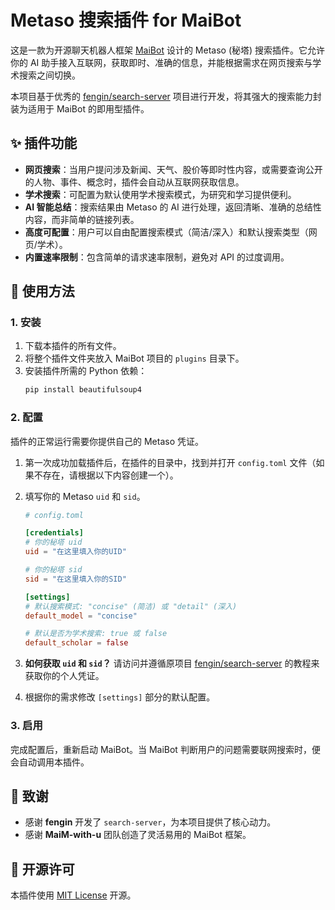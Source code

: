 # Metaso 搜索插件 for MaiBot

这是一款为开源聊天机器人框架 [MaiBot](https://github.com/MaiM-with-u/MaiBot.git) 设计的 Metaso (秘塔) 搜索插件。它允许你的 AI 助手接入互联网，获取即时、准确的信息，并能根据需求在网页搜索与学术搜索之间切换。

本项目基于优秀的 [fengin/search-server](https://github.com/fengin/search-server) 项目进行开发，将其强大的搜索能力封装为适用于 MaiBot 的即用型插件。

## ✨ 插件功能

* **网页搜索**：当用户提问涉及新闻、天气、股价等即时性内容，或需要查询公开的人物、事件、概念时，插件会自动从互联网获取信息。
* **学术搜索**：可配置为默认使用学术搜索模式，为研究和学习提供便利。
* **AI 智能总结**：搜索结果由 Metaso 的 AI 进行处理，返回清晰、准确的总结性内容，而非简单的链接列表。
* **高度可配置**：用户可以自由配置搜索模式（简洁/深入）和默认搜索类型（网页/学术）。
* **内置速率限制**：包含简单的请求速率限制，避免对 API 的过度调用。

## 🚀 使用方法

### 1. 安装

1.  下载本插件的所有文件。
2.  将整个插件文件夹放入 MaiBot 项目的 `plugins` 目录下。
3.  安装插件所需的 Python 依赖：
    ```bash
    pip install beautifulsoup4
    ```

### 2. 配置

插件的正常运行需要你提供自己的 Metaso 凭证。

1.  第一次成功加载插件后，在插件的目录中，找到并打开 `config.toml` 文件（如果不存在，请根据以下内容创建一个）。
2.  填写你的 Metaso `uid` 和 `sid`。

    ```toml
    # config.toml

    [credentials]
    # 你的秘塔 uid
    uid = "在这里填入你的UID"
    
    # 你的秘塔 sid
    sid = "在这里填入你的SID"
    
    [settings]
    # 默认搜索模式: "concise" (简洁) 或 "detail" (深入)
    default_model = "concise"
    
    # 默认是否为学术搜索: true 或 false
    default_scholar = false
    ```

3.  **如何获取 `uid` 和 `sid`？** 请访问并遵循原项目 [fengin/search-server](https://github.com/fengin/search-server) 的教程来获取你的个人凭证。

4.  根据你的需求修改 `[settings]` 部分的默认配置。

### 3. 启用

完成配置后，重新启动 MaiBot。当 MaiBot 判断用户的问题需要联网搜索时，便会自动调用本插件。

## 🙏 致谢

* 感谢 **fengin** 开发了 `search-server`，为本项目提供了核心动力。
* 感谢 **MaiM-with-u** 团队创造了灵活易用的 MaiBot 框架。

## 📄 开源许可

本插件使用 [MIT License](./LICENSE) 开源。